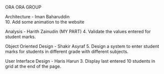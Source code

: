 ORA ORA GROUP

Architecture - Iman Baharuddin  
10. Add some animation to the website

Analysis - Harith Zainudin (MY PART)
4. Validate the values entered for student marks.

Object Oriented Design - Shakir Asyraf
5. Design a system to enter student marks for students in different grade with different subjects.

User Interface Design - Haris Harun
3. Display last entered 10 students in grid at the end of the page.
